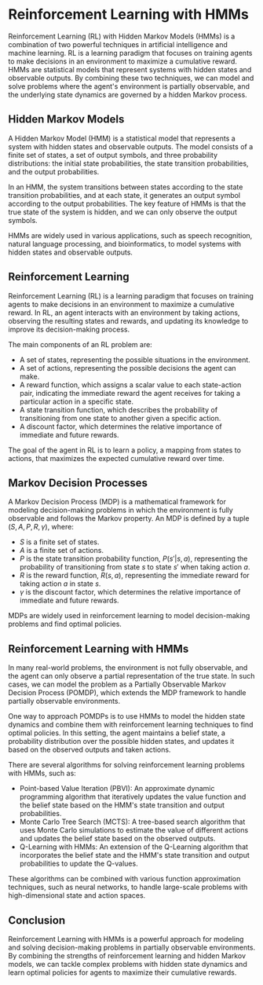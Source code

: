 # Reinforcement Learning with HMMs

Reinforcement Learning (RL) with Hidden Markov Models (HMMs) is a combination of two powerful techniques in artificial intelligence and machine learning. RL is a learning paradigm that focuses on training agents to make decisions in an environment to maximize a cumulative reward. HMMs are statistical models that represent systems with hidden states and observable outputs. By combining these two techniques, we can model and solve problems where the agent's environment is partially observable, and the underlying state dynamics are governed by a hidden Markov process.

## Hidden Markov Models

A Hidden Markov Model (HMM) is a statistical model that represents a system with hidden states and observable outputs. The model consists of a finite set of states, a set of output symbols, and three probability distributions: the initial state probabilities, the state transition probabilities, and the output probabilities.

In an HMM, the system transitions between states according to the state transition probabilities, and at each state, it generates an output symbol according to the output probabilities. The key feature of HMMs is that the true state of the system is hidden, and we can only observe the output symbols.

HMMs are widely used in various applications, such as speech recognition, natural language processing, and bioinformatics, to model systems with hidden states and observable outputs.

## Reinforcement Learning

Reinforcement Learning (RL) is a learning paradigm that focuses on training agents to make decisions in an environment to maximize a cumulative reward. In RL, an agent interacts with an environment by taking actions, observing the resulting states and rewards, and updating its knowledge to improve its decision-making process.

The main components of an RL problem are:

- A set of states, representing the possible situations in the environment.
- A set of actions, representing the possible decisions the agent can make.
- A reward function, which assigns a scalar value to each state-action pair, indicating the immediate reward the agent receives for taking a particular action in a specific state.
- A state transition function, which describes the probability of transitioning from one state to another given a specific action.
- A discount factor, which determines the relative importance of immediate and future rewards.

The goal of the agent in RL is to learn a policy, a mapping from states to actions, that maximizes the expected cumulative reward over time.

## Markov Decision Processes

A Markov Decision Process (MDP) is a mathematical framework for modeling decision-making problems in which the environment is fully observable and follows the Markov property. An MDP is defined by a tuple $(S, A, P, R, \gamma)$, where:

- $S$ is a finite set of states.
- $A$ is a finite set of actions.
- $P$ is the state transition probability function, $P(s'|s, a)$, representing the probability of transitioning from state $s$ to state $s'$ when taking action $a$.
- $R$ is the reward function, $R(s, a)$, representing the immediate reward for taking action $a$ in state $s$.
- $\gamma$ is the discount factor, which determines the relative importance of immediate and future rewards.

MDPs are widely used in reinforcement learning to model decision-making problems and find optimal policies.

## Reinforcement Learning with HMMs

In many real-world problems, the environment is not fully observable, and the agent can only observe a partial representation of the true state. In such cases, we can model the problem as a Partially Observable Markov Decision Process (POMDP), which extends the MDP framework to handle partially observable environments.

One way to approach POMDPs is to use HMMs to model the hidden state dynamics and combine them with reinforcement learning techniques to find optimal policies. In this setting, the agent maintains a belief state, a probability distribution over the possible hidden states, and updates it based on the observed outputs and taken actions.

There are several algorithms for solving reinforcement learning problems with HMMs, such as:

- Point-based Value Iteration (PBVI): An approximate dynamic programming algorithm that iteratively updates the value function and the belief state based on the HMM's state transition and output probabilities.
- Monte Carlo Tree Search (MCTS): A tree-based search algorithm that uses Monte Carlo simulations to estimate the value of different actions and updates the belief state based on the observed outputs.
- Q-Learning with HMMs: An extension of the Q-Learning algorithm that incorporates the belief state and the HMM's state transition and output probabilities to update the Q-values.

These algorithms can be combined with various function approximation techniques, such as neural networks, to handle large-scale problems with high-dimensional state and action spaces.

## Conclusion

Reinforcement Learning with HMMs is a powerful approach for modeling and solving decision-making problems in partially observable environments. By combining the strengths of reinforcement learning and hidden Markov models, we can tackle complex problems with hidden state dynamics and learn optimal policies for agents to maximize their cumulative rewards.
